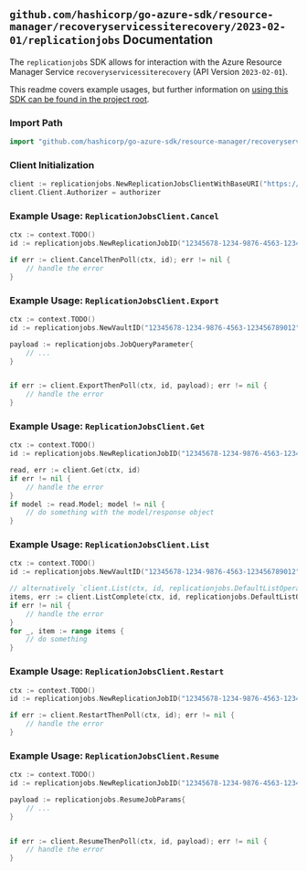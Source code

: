 
## `github.com/hashicorp/go-azure-sdk/resource-manager/recoveryservicessiterecovery/2023-02-01/replicationjobs` Documentation

The `replicationjobs` SDK allows for interaction with the Azure Resource Manager Service `recoveryservicessiterecovery` (API Version `2023-02-01`).

This readme covers example usages, but further information on [using this SDK can be found in the project root](https://github.com/hashicorp/go-azure-sdk/tree/main/docs).

### Import Path

```go
import "github.com/hashicorp/go-azure-sdk/resource-manager/recoveryservicessiterecovery/2023-02-01/replicationjobs"
```


### Client Initialization

```go
client := replicationjobs.NewReplicationJobsClientWithBaseURI("https://management.azure.com")
client.Client.Authorizer = authorizer
```


### Example Usage: `ReplicationJobsClient.Cancel`

```go
ctx := context.TODO()
id := replicationjobs.NewReplicationJobID("12345678-1234-9876-4563-123456789012", "example-resource-group", "vaultValue", "replicationJobValue")

if err := client.CancelThenPoll(ctx, id); err != nil {
	// handle the error
}
```


### Example Usage: `ReplicationJobsClient.Export`

```go
ctx := context.TODO()
id := replicationjobs.NewVaultID("12345678-1234-9876-4563-123456789012", "example-resource-group", "vaultValue")

payload := replicationjobs.JobQueryParameter{
	// ...
}


if err := client.ExportThenPoll(ctx, id, payload); err != nil {
	// handle the error
}
```


### Example Usage: `ReplicationJobsClient.Get`

```go
ctx := context.TODO()
id := replicationjobs.NewReplicationJobID("12345678-1234-9876-4563-123456789012", "example-resource-group", "vaultValue", "replicationJobValue")

read, err := client.Get(ctx, id)
if err != nil {
	// handle the error
}
if model := read.Model; model != nil {
	// do something with the model/response object
}
```


### Example Usage: `ReplicationJobsClient.List`

```go
ctx := context.TODO()
id := replicationjobs.NewVaultID("12345678-1234-9876-4563-123456789012", "example-resource-group", "vaultValue")

// alternatively `client.List(ctx, id, replicationjobs.DefaultListOperationOptions())` can be used to do batched pagination
items, err := client.ListComplete(ctx, id, replicationjobs.DefaultListOperationOptions())
if err != nil {
	// handle the error
}
for _, item := range items {
	// do something
}
```


### Example Usage: `ReplicationJobsClient.Restart`

```go
ctx := context.TODO()
id := replicationjobs.NewReplicationJobID("12345678-1234-9876-4563-123456789012", "example-resource-group", "vaultValue", "replicationJobValue")

if err := client.RestartThenPoll(ctx, id); err != nil {
	// handle the error
}
```


### Example Usage: `ReplicationJobsClient.Resume`

```go
ctx := context.TODO()
id := replicationjobs.NewReplicationJobID("12345678-1234-9876-4563-123456789012", "example-resource-group", "vaultValue", "replicationJobValue")

payload := replicationjobs.ResumeJobParams{
	// ...
}


if err := client.ResumeThenPoll(ctx, id, payload); err != nil {
	// handle the error
}
```
